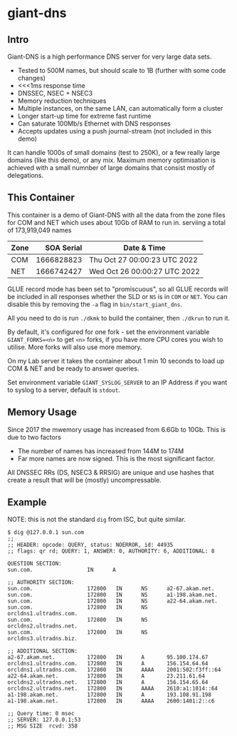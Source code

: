 # giant-dns

## Intro

Giant-DNS is a high performance DNS server for very large data sets. 
- Tested to 500M names, but should scale to 1B (further with some code changes)
- <<<1ms response time
- DNSSEC, NSEC + NSEC3
- Memory reduction techniques
- Multiple instances, on the same LAN, can automatically form a cluster
- Longer start-up time for extreme fast runtime
- Can saturate 100Mb/s Ethernet with DNS responses
- Accepts updates using a push journal-stream (not included in this demo)

It can handle 1000s of small domains (test to 250K), or a few really large domains (like this demo), or any mix.
Maximum memory optimisation is achieved with a small numnber of large domains that consist mostly of delegations.


## This Container

This container is a demo of Giant-DNS with all the data from the zone files for COM and NET
which uses about 10Gb of RAM to run in. serviing a total of 173,919,049 names

| Zone | SOA Serial | Date & Time |
| --- | ---: | --- |
| COM | 1666828823 | Thu Oct 27 00:00:23 UTC 2022 |
| NET | 1666742427 | Wed Oct 26 00:00:27 UTC 2022 |

GLUE record mode has been set to "promiscuous", so all GLUE records will be included
in all responses whether the SLD or `NS` is in `COM` or `NET`. You can disable
this by removing the `-a` flag in `bin/start_giant_dns`.

All you need to do is run `./dkmk` to build the container, then `./dkrun` to run it.

By default, it's configured for one fork - set the environment variable `GIANT_FORKS=<n>`
to get `<n>` forks, if you have more CPU cores you wish to utilise. More forks will also use more memory.

On my Lab server it takes the container about 1 min 10 seconds to load up COM & NET and be ready to answer queries.

Set environment variable `GIANT_SYSLOG_SERVER` to an IP Address if you want to syslog to a server, default is `stdout`.


## Memory Usage

Since 2017 the mwemory usage has increased from 6.6Gb to 10Gb. This is due to two factors

- The number of names has increased from 144M to 174M
- Far more names are now signed. This is the most significant factor.

All DNSSEC RRs (DS, NSEC3 & RRSIG) are unique and use hashes that create a result that will be (mostly) uncompressable.


## Example

NOTE: this is not the standard `dig` from ISC, but quite similar.

```
$ dig @127.0.0.1 sun.com
;;
;; HEADER: opcode: QUERY, status: NOERROR, id: 44935
;; flags: qr rd; QUERY: 1, ANSWER: 0, AUTHORITY: 6, ADDITIONAL: 8

QUESTION SECTION:
sun.com.                 IN      A

;; AUTHORITY SECTION:
sun.com.                 172800   IN      NS      a2-67.akam.net.
sun.com.                 172800   IN      NS      a1-198.akam.net.
sun.com.                 172800   IN      NS      a22-64.akam.net.
sun.com.                 172800   IN      NS      orcldns1.ultradns.com.
sun.com.                 172800   IN      NS      orcldns2.ultradns.net.
sun.com.                 172800   IN      NS      orcldns3.ultradns.biz.

;; ADDITIONAL SECTION:
a2-67.akam.net.          172800   IN      A       95.100.174.67
orcldns1.ultradns.com.   172800   IN      A       156.154.64.64
orcldns1.ultradns.com.   172800   IN      AAAA    2001:502:f3ff::64
a22-64.akam.net.         172800   IN      A       23.211.61.64
orcldns2.ultradns.net.   172800   IN      A       156.154.65.64
orcldns2.ultradns.net.   172800   IN      AAAA    2610:a1:1014::64
a1-198.akam.net.         172800   IN      A       193.108.91.198
a1-198.akam.net.         172800   IN      AAAA    2600:1401:2::c6

;; Query time: 0 msec
;; SERVER: 127.0.0.1;53
;; MSG SIZE  rcvd: 358

```
